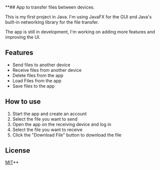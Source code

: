 **## App to transfer files between devices.

This is my first project in Java.
I'm using JavaFX for the GUI and Java's built-in networking library for the file transfer.

The app is still in development, I'm working on adding more features and improving the UI.

## Features
- Send files to another device
- Receive files from another device
- Delete files from the app
- Load Files from the app
- Save files to the app

## How to use
1. Start the app and create an account
2. Select the file you want to send
3. Open the app on the receiving device and log in
4. Select the file you want to receive
5. Click the "Download File" button to download the file

## License
[MIT](https://choosealicense.com/licenses/mit/)**

   